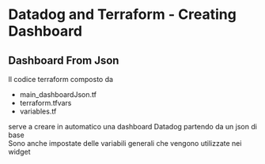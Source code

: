# Datadog and Terraform - Creating Dashboard

## Dashboard From Json

Il codice terraform composto da 

- main\_dashboardJson.tf
- terraform.tfvars
- variables.tf

serve a creare in automatico una dashboard Datadog partendo da un json di base <br>
Sono anche impostate delle variabili generali che vengono utilizzate nei widget <bn>
